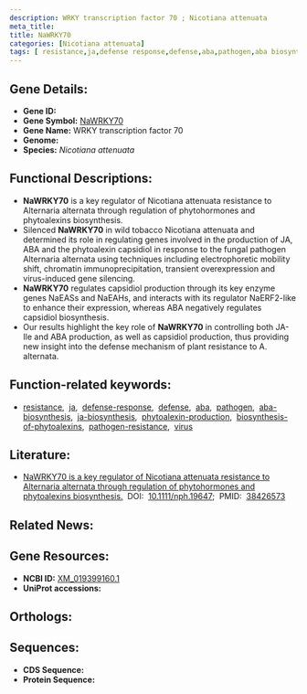 ```yaml
---
description: WRKY transcription factor 70 ; Nicotiana attenuata
meta_title:
title: NaWRKY70
categories: [Nicotiana attenuata]
tags: [ resistance,ja,defense response,defense,aba,pathogen,aba biosynthesis,ja biosynthesis,phytoalexin production,biosynthesis of phytoalexins,pathogen resistance,virus ]
---
```


## Gene Details:
- **Gene ID:** []()
- **Gene Symbol:** <u>NaWRKY70</u>
- **Gene Name:** WRKY transcription factor 70
- **Genome:** []()
- **Species:** *Nicotiana attenuata*

## Functional Descriptions:
   - **NaWRKY70** is a key regulator of Nicotiana attenuata resistance to Alternaria alternata through regulation of phytohormones and phytoalexins biosynthesis.
   - Silenced **NaWRKY70** in wild tobacco Nicotiana attenuata and determined its role in regulating genes involved in the production of JA, ABA and the phytoalexin capsidiol in response to the fungal pathogen Alternaria alternata using techniques including electrophoretic mobility shift, chromatin immunoprecipitation, transient overexpression and virus-induced gene silencing.
   - **NaWRKY70** regulates capsidiol production through its key enzyme genes NaEASs and NaEAHs, and interacts with its regulator NaERF2-like to enhance their expression, whereas ABA negatively regulates capsidiol biosynthesis.
   - Our results highlight the key role of **NaWRKY70** in controlling both JA-Ile and ABA production, as well as capsidiol production, thus providing new insight into the defense mechanism of plant resistance to A. alternata.

## Function-related keywords:
   - [resistance](/tags/resistance/),&nbsp;&nbsp;[ja](/tags/ja/),&nbsp;&nbsp;[defense-response](/tags/defense-response/),&nbsp;&nbsp;[defense](/tags/defense/),&nbsp;&nbsp;[aba](/tags/aba/),&nbsp;&nbsp;[pathogen](/tags/pathogen/),&nbsp;&nbsp;[aba-biosynthesis](/tags/aba-biosynthesis/),&nbsp;&nbsp;[ja-biosynthesis](/tags/ja-biosynthesis/),&nbsp;&nbsp;[phytoalexin-production](/tags/phytoalexin-production/),&nbsp;&nbsp;[biosynthesis-of-phytoalexins](/tags/biosynthesis-of-phytoalexins/),&nbsp;&nbsp;[pathogen-resistance](/tags/pathogen-resistance/),&nbsp;&nbsp;[virus](/tags/virus/)

## Literature:
   - [NaWRKY70 is a key regulator of Nicotiana attenuata resistance to Alternaria alternata through regulation of phytohormones and phytoalexins biosynthesis.](https://doi.org/10.1111/nph.19647)&nbsp;&nbsp;DOI:&nbsp;&nbsp;[10.1111/nph.19647](https://doi.org/10.1111/nph.19647);&nbsp;&nbsp;PMID:&nbsp;&nbsp;[38426573](https://pubmed.ncbi.nlm.nih.gov/38426573/)

## Related News:

## Gene Resources:
- **NCBI ID:**  [XM_019399160.1](https://www.ncbi.nlm.nih.gov/gene/?term=XM_019399160.1)
- **UniProt accessions:**  [](https://www.uniprot.org/uniprotkb//entry)

## Orthologs:

## Sequences:
- **CDS Sequence:**
- **Protein Sequence:**
